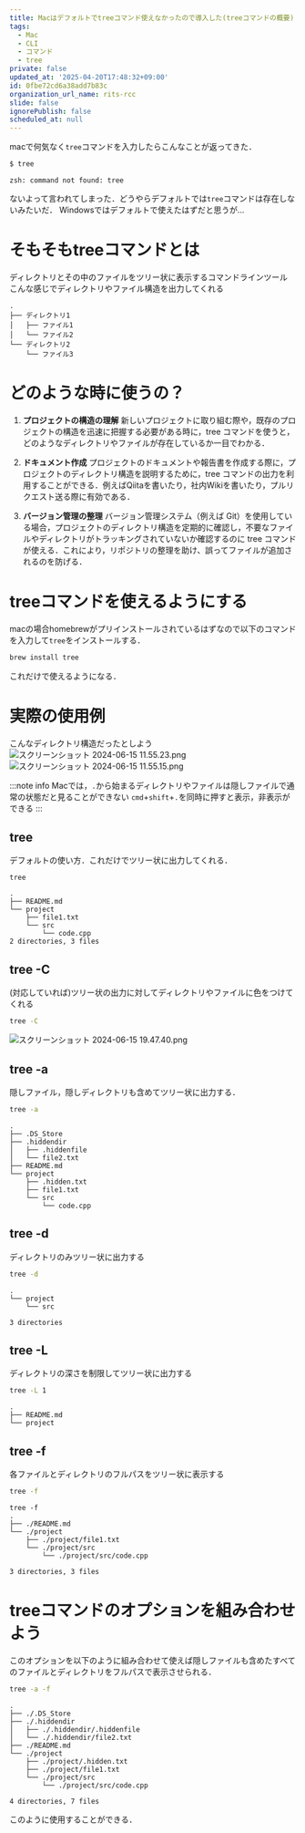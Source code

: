 ```yaml
---
title: Macはデフォルトでtreeコマンド使えなかったので導入した(treeコマンドの概要)
tags:
  - Mac
  - CLI
  - コマンド
  - tree
private: false
updated_at: '2025-04-20T17:48:32+09:00'
id: 0fbe72cd6a38add7b83c
organization_url_name: rits-rcc
slide: false
ignorePublish: false
scheduled_at: null
---
```

macで何気なく`tree`コマンドを入力したらこんなことが返ってきた．
```bash
$ tree
```
```
zsh: command not found: tree
```
ないよって言われてしまった．どうやらデフォルトでは`tree`コマンドは存在しないみたいだ．
Windowsではデフォルトで使えたはずだと思うが...


# そもそもtreeコマンドとは
ディレクトリとその中のファイルをツリー状に表示するコマンドラインツール
こんな感じでディレクトリやファイル構造を出力してくれる
```
.
├── ディレクトリ1
│   ├── ファイル1
│   └── ファイル2
└── ディレクトリ2
    └── ファイル3
```
# どのような時に使うの？
1. **プロジェクトの構造の理解**
新しいプロジェクトに取り組む際や，既存のプロジェクトの構造を迅速に把握する必要がある時に，tree コマンドを使うと，どのようなディレクトリやファイルが存在しているか一目でわかる．

2. **ドキュメント作成**
プロジェクトのドキュメントや報告書を作成する際に，プロジェクトのディレクトリ構造を説明するために，tree コマンドの出力を利用することができる．例えばQiitaを書いたり，社内Wikiを書いたり，プルリクエスト送る際に有効である．

3. **バージョン管理の整理**
バージョン管理システム（例えば Git）を使用している場合，プロジェクトのディレクトリ構造を定期的に確認し，不要なファイルやディレクトリがトラッキングされていないか確認するのに tree コマンドが使える．これにより，リポジトリの整理を助け、誤ってファイルが追加されるのを防げる．

# treeコマンドを使えるようにする
macの場合homebrewがプリインストールされているはずなので以下のコマンドを入力して`tree`をインストールする．
```bash
brew install tree
```
これだけで使えるようになる．



# 実際の使用例
こんなディレクトリ構造だったとしよう
![スクリーンショット 2024-06-15 11.55.23.png](https://qiita-image-store.s3.ap-northeast-1.amazonaws.com/0/3757442/6398b30f-92f4-8c13-fc6e-2114a37824c3.png)
![スクリーンショット 2024-06-15 11.55.15.png](https://qiita-image-store.s3.ap-northeast-1.amazonaws.com/0/3757442/62beb545-d664-d32d-1fd2-a34482a14787.png)


:::note info
Macでは，`.`から始まるディレクトリやファイルは隠しファイルで通常の状態だと見ることができない
`cmd`+`shift`+`.`を同時に押すと表示，非表示ができる
:::




## tree
デフォルトの使い方．これだけでツリー状に出力してくれる．
```
tree
```
```
.
├── README.md
└── project
    ├── file1.txt
    └── src
        └── code.cpp
2 directories, 3 files
```

## tree -C
(対応していれば)ツリー状の出力に対してディレクトリやファイルに色をつけてくれる
```bash
tree -C
```
![スクリーンショット 2024-06-15 19.47.40.png](https://qiita-image-store.s3.ap-northeast-1.amazonaws.com/0/3757442/67a9b9a9-9a89-8c94-a6fc-0bb244d0a9ea.png)




## tree -a 
隠しファイル，隠しディレクトリも含めてツリー状に出力する．
```bash
tree -a
```

```
.
├── .DS_Store
├── .hiddendir
│   ├── .hiddenfile
│   └── file2.txt
├── README.md
└── project
    ├── .hidden.txt
    ├── file1.txt
    └── src
        └── code.cpp
```

## tree -d
ディレクトリのみツリー状に出力する
```bash
tree -d
```

```
.
└── project
    └── src

3 directories
```

## tree -L
ディレクトリの深さを制限してツリー状に出力する
```bash md:L=1の時
tree -L 1
```

```
.
├── README.md
└── project
```
## tree -f
各ファイルとディレクトリのフルパスをツリー状に表示する
```bash
tree -f
```

```
tree -f
.
├── ./README.md
└── ./project
    ├── ./project/file1.txt
    └── ./project/src
        └── ./project/src/code.cpp

3 directories, 3 files
```
# treeコマンドのオプションを組み合わせよう
このオプションを以下のように組み合わせて使えば隠しファイルも含めたすべてのファイルとディレクトリをフルパスで表示させられる．
```bash
tree -a -f
```
```
.
├── ./.DS_Store
├── ./.hiddendir
│   ├── ./.hiddendir/.hiddenfile
│   └── ./.hiddendir/file2.txt
├── ./README.md
└── ./project
    ├── ./project/.hidden.txt
    ├── ./project/file1.txt
    └── ./project/src
        └── ./project/src/code.cpp

4 directories, 7 files
```
このように使用することができる．

